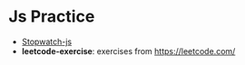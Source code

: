 # Js Practice

* [Stopwatch-js](https://a-hanchar.github.io/JS-Practice/Stopwatch-js/)
* **leetcode-exercise**: exercises from https://leetcode.com/
